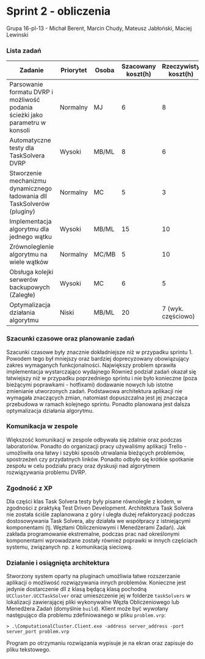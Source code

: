 # Sprint 2 - obliczenia
Grupa 16-pl-13 - Michał Berent, Marcin Chudy, Mateusz Jabłoński, Maciej Lewinski

### Lista zadań

| Zadanie                                                                      | Priorytet | Osoba | Szacowany  koszt(h) | Rzeczywisty  koszt(h) |
|------------------------------------------------------------------------------|-----------|-------|---------------------|-----------------------|
| Parsowanie formatu DVRP i możliwość podania ścieżki jako parametru w konsoli | Normalny  | MJ    | 6                   |8                      |
| Automatyczne testy dla TaskSolvera DVRP                                      | Wysoki    | MB/ML | 8                   |6                      |
| Stworzenie mechanizmu dynamicznego ładowania dll TaskSolverów (pluginy)      | Normalny  | MC    | 5                   |3                      |
| Implementacja algorytmu dla jednego wątku                                    | Wysoki    | MB/ML | 15                  |10                     |
| Zrównoleglenie algorytmu na wiele wątków                                     | Normalny  | MC/MB | 5                   |10                     |
| Obsługa kolejki serwerów backupowych (Zaległe)                               | Wysoki    | MC    | 6                   |5                      |
| Optymalizacja działania algorytmu                                            | Niski     | MB/ML | 20                  |7 (wyk. częściowo)     |

### Szacunki czasowe oraz planowanie zadań
Szacunki czasowe były znacznie dokładniejsze niż w przypadku sprintu 1. Powodem tego był mniejszy oraz bardziej doprecyzowany obowiązujący zakres wymaganych funkcjonalności. Największy problem 
sprawiła implementacja wystarczająco wydajnego Również podział zadań okazał się
łatwiejszy niż w przypadku poprzedniego sprintu i nie było konieczne (poza bieżącymi poprawkami - hotfixami) dodawanie nowych lub istotne zmienianie utworzonych zadań. Podstawowa architektura aplikacji
nie wymagała znaczących zmian, natomiast dopuszczalna jest jej znacząca przebudowa w ramach kolejnego sprintu. Ponadto planowana jest dalsza optymalizacja działania algorytmu.

### Komunikacja w zespole
Większość komunikacji w zespole odbywała się zdalnie oraz podczas laboratoriów. Ponadto do organizacji pracy używaliśmy aplikacji Trello - umożliwiła ona łatwy i szybki sposób utrwalania bieżących problemów, 
spostrzeżeń czy przydatnych linków. Ponadto odbyło się krótkie spotkanie zespołu w celu podziału pracy oraz dyskusji nad algorytmem rozwiązywania problemu DVRP.

### Zgodność z XP
Dla części klas Task Solvera testy były pisane równolegle z kodem, w zgodności z praktyką Test Driven Development. Architektura Task Solvera nie została ściśle zaplanowana z góry i uległa dużej refaktoryzacji 
podczas dostosowywania Task Solvera, aby działała we współpracy z istniejącymi komponentami (tj. Węzłami Obliczeniowymi i Menedżerami Zadań). Jak zakłada programowanie ekstremalne, podczas
prac nad określonymi komponentami wprowadzane zostały również poprawki w innych częściach systemu, związanych np. z komunikacją sieciową.

### Działanie i osiągnięta architektura
Stworzony system oparty na pluginach umożliwia łatwe rozszerzanie aplikacji o możliwość rozwiązywania innych problemów. Konieczne jest jedynie dostarczenie dll z klasą będącą klasą pochodną
`UCCluster.UCCTaskSolver` oraz umieszczenie jej w folderze `taskSolvers` w lokalizacji zawierającej pliki wykonywalne Węzła Obliczeniowego lub Menedżera Zadań (domyślnie `build`). Klient może być wywołany następująco dla problemu zdefiniowanego w pliku `problem.vrp`:
```
> .\ComputationalCluster.Client.exe -address server_address -port server_port problem.vrp
```
Program po otrzymaniu rozwiązania wypisuje je na ekran oraz zapisuje do pliku tekstowego.